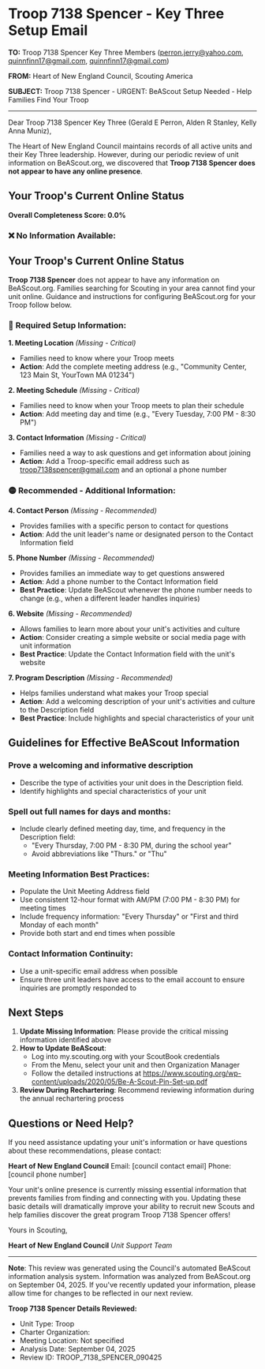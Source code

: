 # Troop 7138 Spencer - Key Three Setup Email

**TO:** Troop 7138 Spencer Key Three Members (perron.jerry@yahoo.com, quinnfinn17@gmail.com, quinnfinn17@gmail.com)

**FROM:** Heart of New England Council, Scouting America

**SUBJECT:** Troop 7138 Spencer - URGENT: BeAScout Setup Needed - Help Families Find Your Troop

---

Dear Troop 7138 Spencer Key Three (Gerald E Perron, Alden R Stanley, Kelly Anna Muniz),

The Heart of New England Council maintains records of all active units and their Key Three leadership. However, during our periodic review of unit information on BeAScout.org, we discovered that **Troop 7138 Spencer does not appear to have any online presence**.

## Your Troop's Current Online Status

**Overall Completeness Score: 0.0%**

### ❌ **No Information Available:**
## Your Troop's Current Online Status

**Troop 7138 Spencer** does not appear to have any information on BeAScout.org. Families searching for Scouting in your area cannot find your unit online. Guidance and instructions for configuring BeAScout.org for your Troop follow below.

### 🔴 **Required Setup Information:**

**1. Meeting Location** *(Missing - Critical)*
- Families need to know where your Troop meets
- **Action**: Add the complete meeting address (e.g., "Community Center, 123 Main St, YourTown MA 01234")

**2. Meeting Schedule** *(Missing - Critical)*
- Families need to know when your Troop meets to plan their schedule
- **Action**: Add meeting day and time (e.g., "Every Tuesday, 7:00 PM - 8:30 PM")

**3. Contact Information** *(Missing - Critical)*
- Families need a way to ask questions and get information about joining
- **Action**: Add a Troop-specific email address such as troop7138spencer@gmail.com and an optional a phone number

### 🟡 **Recommended - Additional Information:**

**4. Contact Person** *(Missing - Recommended)*
- Provides families with a specific person to contact for questions
- **Action**: Add the unit leader's name or designated person to the Contact Information field

**5. Phone Number** *(Missing - Recommended)*
- Provides families an immediate way to get questions answered
- **Action**: Add a phone number to the Contact Information field
- **Best Practice**: Update BeAScout whenever the phone number needs to change (e.g., when a different leader handles inquiries)

**6. Website** *(Missing - Recommended)*
- Allows families to learn more about your unit's activities and culture
- **Action**: Consider creating a simple website or social media page with unit information
- **Best Practice**: Update the Contact Information field with the unit's website

**7. Program Description** *(Missing - Recommended)*
- Helps families understand what makes your Troop special
- **Action**: Add a welcoming description of your unit's activities and culture to the Description field
- **Best Practice**: Include highlights and special characteristics of your unit

## Guidelines for Effective BeAScout Information

### **Prove a welcoming and informative description**
- Describe the type of activities your unit does in the Description field.
- Identify highlights and special characteristics of your unit

### **Spell out full names for days and months:**
- Include clearly defined meeting day, time, and frequency in the Description field:
  - "Every Thursday, 7:00 PM - 8:30 PM, during the school year"
  - Avoid abbreviations like "Thurs." or "Thu"

### **Meeting Information Best Practices:**
- Populate the Unit Meeting Address field
- Use consistent 12-hour format with AM/PM (7:00 PM - 8:30 PM) for meeting times
- Include frequency information: "Every Thursday" or "First and third Monday of each month"
- Provide both start and end times when possible

### **Contact Information Continuity:**
- Use a unit-specific email address when possible
- Ensure three unit leaders have access to the email account to ensure inquiries are promptly responded to

## Next Steps

1. **Update Missing Information**: Please provide the critical missing information identified above
2. **How to Update BeAScout**: 
   - Log into my.scouting.org with your ScoutBook credentials
   - From the Menu, select your unit and then Organization Manager
   - Follow the detailed instructions at
     https://www.scouting.org/wp-content/uploads/2020/05/Be-A-Scout-Pin-Set-up.pdf
3. **Review During Rechartering**: Recommend reviewing information during the annual rechartering process

## Questions or Need Help?

If you need assistance updating your unit's information or have questions about these recommendations, please contact:

**Heart of New England Council**
Email: [council contact email]
Phone: [council phone number]

Your unit's online presence is currently missing essential information that prevents families from finding and connecting with you. Updating these basic details will dramatically improve your ability to recruit new Scouts and help families discover the great program Troop 7138 Spencer offers!

Yours in Scouting,

**Heart of New England Council**
*Unit Support Team*

---

**Note**: This review was generated using the Council's automated BeAScout information analysis system. Information was analyzed from BeAScout.org on September 04, 2025. If you've recently updated your information, please allow time for changes to be reflected in our next review.

**Troop 7138 Spencer Details Reviewed:**
- Unit Type: Troop
- Charter Organization: 
- Meeting Location: Not specified
- Analysis Date: September 04, 2025
- Review ID: TROOP_7138_SPENCER_090425